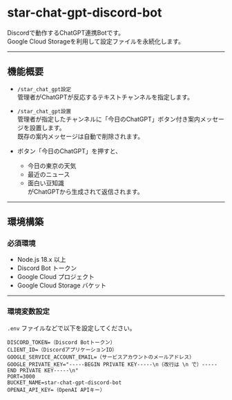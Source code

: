 # star-chat-gpt-discord-bot

Discordで動作するChatGPT連携Botです。  
Google Cloud Storageを利用して設定ファイルを永続化します。

---

## 機能概要

- `/star_chat_gpt設定`  
  管理者がChatGPTが反応するテキストチャンネルを指定します。

- `/star_chat_gpt設置`  
  管理者が指定したチャンネルに「今日のChatGPT」ボタン付き案内メッセージを設置します。  
  既存の案内メッセージは自動で削除されます。

- ボタン「今日のChatGPT」を押すと、  
  - 今日の東京の天気  
  - 最近のニュース  
  - 面白い豆知識  
  がChatGPTから生成されて返信されます。

---

## 環境構築

### 必須環境

- Node.js 18.x 以上
- Discord Bot トークン
- Google Cloud プロジェクト
- Google Cloud Storage バケット

---

### 環境変数設定

`.env` ファイルなどで以下を設定してください。

```env
DISCORD_TOKEN=（Discord Botトークン）
CLIENT_ID=（DiscordアプリケーションID）
GOOGLE_SERVICE_ACCOUNT_EMAIL=（サービスアカウントのメールアドレス）
GOOGLE_PRIVATE_KEY="-----BEGIN PRIVATE KEY-----\n（改行は \n で）-----END PRIVATE KEY-----\n"
PORT=3000
BUCKET_NAME=star-chat-gpt-discord-bot
OPENAI_API_KEY=（OpenAI APIキー）
